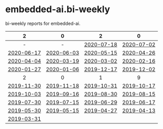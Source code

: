 # embedded-ai.bi-weekly

bi-weekly reports for embedded-ai.

|                    2                    |                    0                    |                    2                    |                    0                    |
| :-------------------------------------: | :-------------------------------------: | :-------------------------------------: | :-------------------------------------: |
|                    -                    |                    -                    | [2020-07-18](./bi-weekly/2020-07-18.md) | [2020-07-02](./bi-weekly/2020-07-02.md) |
| [2020-06-17](./bi-weekly/2020-06-17.md) | [2020-06-03](./bi-weekly/2020-06-03.md) | [2020-05-15](./bi-weekly/2020-05-15.md) | [2020-04-26](./bi-weekly/2020-04-26.md) |
| [2020-04-04](./bi-weekly/2020-04-04.md) | [2020-03-19](./bi-weekly/2020-03-19.md) | [2020-03-02](./bi-weekly/2020-03-02.md) | [2020-02-16](./bi-weekly/2020-02-16.md) |
| [2020-01-27](./bi-weekly/2020-01-27.md) | [2020-01-06](./bi-weekly/2020-01-06.md) | [2019-12-17](./bi-weekly/2019-12-17.md) | [2019-12-02](./bi-weekly/2019-12-02.md) |
|                    2                    |                    0                    |                    1                    |                    9                    |
| [2019-11-30](./bi-weekly/2019-11-30.md) | [2019-11-18](./bi-weekly/2019-11-18.md) | [2019-10-31](./bi-weekly/2019-10-31.md) | [2019-10-17](./bi-weekly/2019-10-17.md) |
| [2019-10-03](./bi-weekly/2019-10-03.md) | [2019-09-16](./bi-weekly/2019-09-16.md) | [2019-08-30](./bi-weekly/2019-08-30.md) | [2019-08-15](./bi-weekly/2019-08-15.md) |
| [2019-07-30](./bi-weekly/2019-07-30.md) | [2019-07-15](./bi-weekly/2019-07-15.md) | [2019-06-29](./bi-weekly/2019-06-29.md) | [2019-06-17](./bi-weekly/2019-06-17.md) |
| [2019-05-30](./bi-weekly/2019-05-30.md) | [2019-05-15](./bi-weekly/2019-05-15.md) | [2019-04-27](./bi-weekly/2019-04-27.md) | [2019-04-13](./bi-weekly/2019-04-13.md) |
| [2019-03-31](./bi-weekly/2019-03-31.md) |                                         |                                         |                                         |

